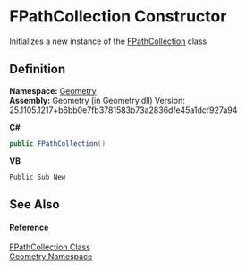 # FPathCollection Constructor


Initializes a new instance of the <a href="58b043b6-604c-7582-e847-3c2558d2884c.md">FPathCollection</a> class



## Definition
**Namespace:** <a href="eb409b48-e279-bdb4-daf3-3196b72d55a2.md">Geometry</a>  
**Assembly:** Geometry (in Geometry.dll) Version: 25.1105.1217+b6bb0e7fb3781583b73a2836dfe45a1dcf927a94

**C#**
``` C#
public FPathCollection()
```
**VB**
``` VB
Public Sub New
```



## See Also


#### Reference
<a href="58b043b6-604c-7582-e847-3c2558d2884c.md">FPathCollection Class</a>  
<a href="eb409b48-e279-bdb4-daf3-3196b72d55a2.md">Geometry Namespace</a>  
